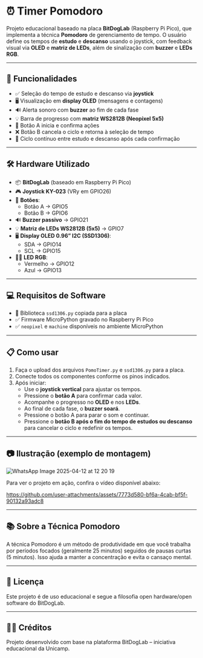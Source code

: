 # ⏰ Timer Pomodoro

Projeto educacional baseado na placa **BitDogLab** (Raspberry Pi Pico), que implementa a técnica **Pomodoro** de gerenciamento de tempo. O usuário define os tempos de **estudo** e **descanso** usando o joystick, com feedback visual via **OLED** e **matriz de LEDs**, além de sinalização com **buzzer** e **LEDs RGB**.

---

## 🚀 Funcionalidades

- ✅ Seleção do tempo de estudo e descanso via **joystick**
- 🖥️ Visualização em **display OLED** (mensagens e contagens)
- 🔊 Alerta sonoro com **buzzer** ao fim de cada fase
- 💡 Barra de progresso com **matriz WS2812B (Neopixel 5x5)**
- 🔘 Botão A inicia e confirma ações
- ❌ Botão B cancela o ciclo e retorna à seleção de tempo
- 🔁 Ciclo contínuo entre estudo e descanso após cada confirmação

---

## 🛠️ Hardware Utilizado

- 📦 **BitDogLab** (baseado em Raspberry Pi Pico)
- 🎮 **Joystick KY-023** (VRy em GPIO26)
- 🔘 **Botões**:
  - Botão A → GPIO5
  - Botão B → GPIO6
- 🔊 **Buzzer passivo** → GPIO21
- 💡 **Matriz de LEDs WS2812B (5x5)** → GPIO7
- 🖥️ **Display OLED 0.96” I2C (SSD1306)**:
  - SDA → GPIO14
  - SCL → GPIO15
- 🔴🔵 **LED RGB**:
  - Vermelho → GPIO12
  - Azul → GPIO13

---

## 💻 Requisitos de Software

- 📂 Biblioteca `ssd1306.py` copiada para a placa
- ✅ Firmware MicroPython gravado no Raspberry Pi Pico
- ✅ `neopixel` e `machine` disponíveis no ambiente MicroPython

---

## 📋 Como usar

1. Faça o upload dos arquivos `PomoTimer.py` e `ssd1306.py` para a placa.
2. Conecte todos os componentes conforme os pinos indicados.
3. Após iniciar:
   - Use o **joystick vertical** para ajustar os tempos.
   - Pressione o **botão A** para confirmar cada valor.
   - Acompanhe o progresso no **OLED** e nos **LEDs**.
   - Ao final de cada fase, o **buzzer soará**.
   - Pressione o botão A para parar o som e continuar.
   - Pressione o **botão B após o fim do tempo de estudos ou descanso** para cancelar o ciclo e redefinir os tempos.

---

## 📷 Ilustração (exemplo de montagem)

![WhatsApp Image 2025-04-12 at 12 20 19](https://github.com/user-attachments/assets/510f6b7f-1e29-44ea-862c-7662511346a0)

Para ver o projeto em ação, confira o vídeo disponível abaixo: 





https://github.com/user-attachments/assets/7773d580-bf6a-4cab-bf5f-90132a93adc8





---

## 📚 Sobre a Técnica Pomodoro

A técnica Pomodoro é um método de produtividade em que você trabalha por períodos focados (geralmente 25 minutos) seguidos de pausas curtas (5 minutos). Isso ajuda a manter a concentração e evita o cansaço mental.

---

## 📄 Licença

Este projeto é de uso educacional e segue a filosofia open hardware/open software do BitDogLab.

---

## 👨‍🏫 Créditos

Projeto desenvolvido com base na plataforma BitDogLab – iniciativa educacional da Unicamp.
